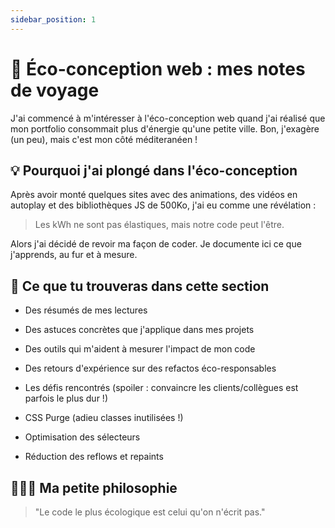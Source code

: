 ```yaml
---
sidebar_position: 1
---
```


# 🌱 Éco-conception web : mes notes de voyage

J'ai commencé à m'intéresser à l'éco-conception web quand j'ai réalisé que mon portfolio consommait plus d'énergie qu'une petite ville. Bon, j'exagère (un peu), mais c'est mon côté méditeranéen ! 

## 💡 Pourquoi j'ai plongé dans l'éco-conception

Après avoir monté quelques sites avec des animations, des vidéos en autoplay et des bibliothèques JS de 500Ko, j'ai eu comme une révélation :

> Les kWh ne sont pas élastiques, mais notre code peut l'être.

Alors j'ai décidé de revoir ma façon de coder. Je documente ici ce que j'apprends, au fur et à mesure.

## 👀 Ce que tu trouveras dans cette section

- Des résumés de mes lectures
- Des astuces concrètes que j'applique dans mes projets
- Des outils qui m'aident à mesurer l'impact de mon code
- Des retours d'expérience sur des refactos éco-responsables
- Les défis rencontrés (spoiler : convaincre les clients/collègues est parfois le plus dur !)


- CSS Purge (adieu classes inutilisées !)
- Optimisation des sélecteurs
- Réduction des reflows et repaints

## 🧘🏻‍♀️ Ma petite philosophie

> "Le code le plus écologique est celui qu'on n'écrit pas."